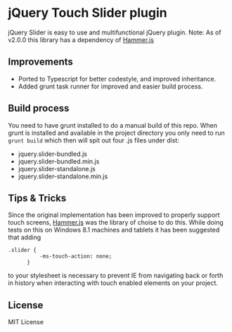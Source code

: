 # jQuery Touch Slider plugin
jQuery Slider is easy to use and multifunctional jQuery plugin.
Note: As of v2.0.0 this library has a dependency of [Hammer.js](http://eightmedia.github.io/hammer.js/)

## Improvements
* Ported to Typescript for better codestyle, and improved inheritance.
* Added grunt task runner for improved and easier build process.

## Build process
You need to have grunt installed to do a manual build of this repo. When grunt is installed and available in the project directory you
only need to run `grunt build` which then will spit out four .js files under dist:
* jquery.slider-bundled.js
* jquery.slider-bundled.min.js
* jquery.slider-standalone.js
* jquery.slider-standalone.min.js

## Tips & Tricks
Since the original implementation has been improved to properly support touch screens, [Hammer.js](http://eightmedia.github.io/hammer.js/) was the library of
choise to do this. While doing tests on this on Windows 8.1 machines and tablets it has been suggested that adding

    .slider {
              -ms-touch-action: none;
          }

to your stylesheet is necessary to prevent IE from navigating back or forth in history when interacting with touch enabled elements
on your project. 

## License
MIT License